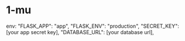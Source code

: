 # 1-mu

env:
"FLASK_APP": "app",
"FLASK_ENV": "production",
"SECRET_KEY": [your app secret key],
"DATABASE_URL": [your database url],